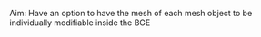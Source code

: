 Aim: Have an option to have the mesh of each mesh object to be individually modifiable inside the BGE
